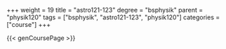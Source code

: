 +++
weight = 19
title = "astro121-123"
degree = "bsphysik"
parent = "physik120"
tags = ["bsphysik", "astro121-123", "physik120"]
categories = ["course"]
+++

{{< genCoursePage >}}
